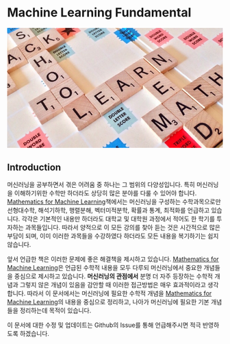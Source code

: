 # Machine Learning Fundamental

<div align=center>
<img src="assets/cover.jpg"/>
</div>

## Introduction

머신러닝을 공부하면서 겪은 어려움 중 하나는 그 범위의 다양성입니다. 특히 머신러닝을 이해하기위한 수학만 하더라도 상당히 많은 분야를 다룰 수 있어야 합니다. [Mathematics for Machine Learning](https://mml-book.github.io/)책에서는 머신러닝을 구성하는 수학과목으로만 선형대수학, 해석기하학, 행렬분해, 벡터미적분학, 확률과 통계, 최적화를 언급하고 있습니다. 각각은 기본적인 내용만 하더라도 대학교 및 대학원 과정에서 적어도 한 학기를 투자하는 과목들입니다. 따라서 양적으로 이 모든 강의를 찾아 듣는 것은 시간적으로 많은 부담이 되며, 이미 이러한 과목들을 수강하였다 하더라도 모든 내용을 복기하기는 쉽지 않습니다.

앞서 언급한 책은 이러한 문제에 좋은 해결책을 제시하고 있습니다. [Mathematics for Machine Learning](https://mml-book.github.io/)은 언급된 수학적 내용을 모두 다루되 머신러닝에서 중요한 개념들을 중심으로 제시하고 있습니다. **머신러닝의 관점에서** 분명 더 자주 등장하는 수학적 개념과 그렇지 않은 개념이 있음을 감안할 때 이러한 접근방법은 매우 효과적이라고 생각합니다. 따라서 이 문서에서는 머신러닝에 필요한 수학적 개념을 [Mathematics for Machine Learning](https://mml-book.github.io/)의 내용을 중심으로 정리하고, 나아가 머신러닝에 필요한 기본 개념들을 정리하는데 목적이 있습니다.

이 문서에 대한 수정 및 업데이트는 Github의 Issue를 통해 언급해주시면 적극 반영하도록 하겠습니다.
